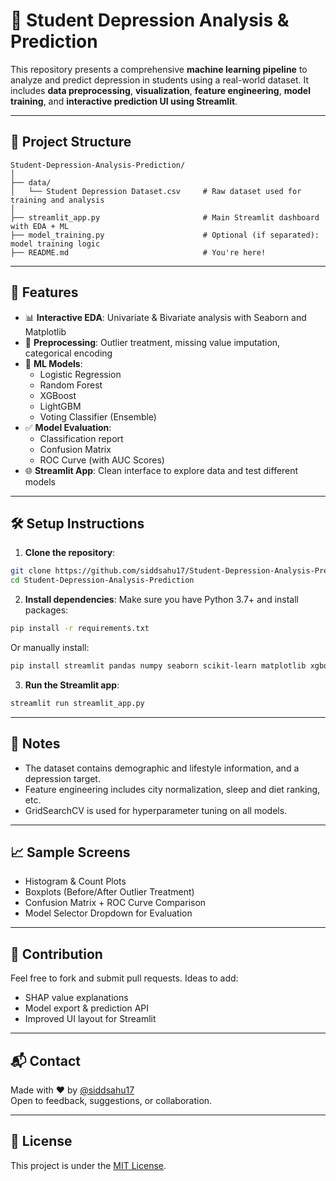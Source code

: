 # 🧠 Student Depression Analysis & Prediction

This repository presents a comprehensive **machine learning pipeline** to analyze and predict depression in students using a real-world dataset. It includes **data preprocessing**, **visualization**, **feature engineering**, **model training**, and **interactive prediction UI using Streamlit**.

---

## 📁 Project Structure

```
Student-Depression-Analysis-Prediction/
│
├── data/
│   └── Student Depression Dataset.csv     # Raw dataset used for training and analysis
│
├── streamlit_app.py                       # Main Streamlit dashboard with EDA + ML
├── model_training.py                      # Optional (if separated): model training logic
├── README.md                              # You're here!
```

---

## 🚀 Features

- 📊 **Interactive EDA**: Univariate & Bivariate analysis with Seaborn and Matplotlib
- 🧹 **Preprocessing**: Outlier treatment, missing value imputation, categorical encoding
- 🧠 **ML Models**:
  - Logistic Regression
  - Random Forest
  - XGBoost
  - LightGBM
  - Voting Classifier (Ensemble)
- ✅ **Model Evaluation**:
  - Classification report
  - Confusion Matrix
  - ROC Curve (with AUC Scores)
- 🌐 **Streamlit App**: Clean interface to explore data and test different models

---

## 🛠️ Setup Instructions

1. **Clone the repository**:
```bash
git clone https://github.com/siddsahu17/Student-Depression-Analysis-Prediction.git
cd Student-Depression-Analysis-Prediction
```

2. **Install dependencies**:
Make sure you have Python 3.7+ and install packages:
```bash
pip install -r requirements.txt
```

Or manually install:
```bash
pip install streamlit pandas numpy seaborn scikit-learn matplotlib xgboost lightgbm
```

3. **Run the Streamlit app**:
```bash
streamlit run streamlit_app.py
```

---

## 📌 Notes

- The dataset contains demographic and lifestyle information, and a depression target.
- Feature engineering includes city normalization, sleep and diet ranking, etc.
- GridSearchCV is used for hyperparameter tuning on all models.

---

## 📈 Sample Screens

- Histogram & Count Plots
- Boxplots (Before/After Outlier Treatment)
- Confusion Matrix + ROC Curve Comparison
- Model Selector Dropdown for Evaluation

---

## 🤝 Contribution

Feel free to fork and submit pull requests. Ideas to add:
- SHAP value explanations
- Model export & prediction API
- Improved UI layout for Streamlit

---

## 📬 Contact

Made with ❤️ by [@siddsahu17](https://github.com/siddsahu17)  
Open to feedback, suggestions, or collaboration.

---

## 📄 License

This project is under the [MIT License](LICENSE).
